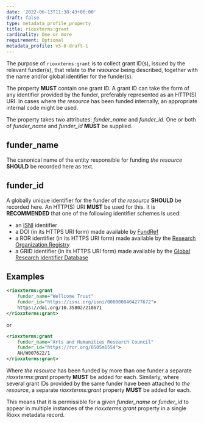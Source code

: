 ```yaml
---
date: '2022-06-13T11:38:43+00:00'
draft: false
type: metadata_profile_property
title: rioxxterms:grant
cardinality: One or more
requirement: Optional
metadata_profile: v3-0-draft-1
---
```

The purpose of `rioxxterms:grant` is to collect grant ID(s), issued by the relevant funder(s), that relate to *the resource* being described, together with the name and/or global identifier for the funder(s).

The property **MUST** contain one grant ID. A grant ID can take the form of any identifier provided by the funder, preferably represented as an HTTP(S) URI. In cases where *the resource* has been funded internally, an appropriate internal code might be used.

The property takes two attributes: *funder_name* and *funder_id*. One or both of *funder_name* and *funder_id* **MUST** be supplied.

## funder_name
The canonical name of the entity responsible for funding *the resource* **SHOULD** be recorded here as text.

## funder_id
A globally unique identifier for the funder of *the resource* **SHOULD** be recorded here. An HTTP(S) URI **MUST** be used for this. It is **RECOMMENDED** that one of the following identifier schemes is used:

* an [ISNI](https://isni.org) identifier
* a DOI (in its HTTPS URI form) made available by [FundRef](https://www.crossref.org/fundref/)
* a ROR identifier (in its HTTPS URI form) made available by the [Research Organization Registry](https://ror.org/)
* a GRID identifier (in its HTTPS URI form) made available by the [Global Research Identifier Database](https://www.grid.ac/) 

## Examples

```xml
<rioxxterms:grant
    funder_name="Wellcome Trust"
    funder_id="https://isni.org/isni/0000000404277672">
    https://doi.org/10.35802/218671
</rioxxterms:grant>
```
or

```xml
<rioxxterms:grant
    funder_name="Arts and Humanities Research Council"
    funder_id="https://ror.org/0505m1554">
    AH/W007622/1
</rioxxterms:grant>
```

Where *the resource* has been funded by more than one funder a separate *rioxxterms:grant* property **MUST** be added for each. Similarly, where several grant IDs provided by the same funder have been attached to *the resource*, a separate *rioxxterms:grant* property **MUST** be added for each.

This means that it is permissible for a given *funder_name* or *funder_id* to appear in multiple instances of the *rioxxterms:grant* property in a single Rioxx metadata record.
